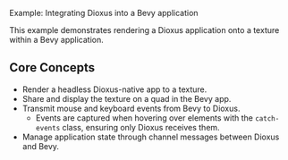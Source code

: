 Example: Integrating Dioxus into a Bevy application

This example demonstrates rendering a Dioxus application onto a texture within a Bevy application.

## Core Concepts
- Render a headless Dioxus-native app to a texture.
- Share and display the texture on a quad in the Bevy app.
- Transmit mouse and keyboard events from Bevy to Dioxus.
  - Events are captured when hovering over elements with the `catch-events` class, ensuring only Dioxus receives them.
- Manage application state through channel messages between Dioxus and Bevy.

